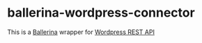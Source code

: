 # ballerina-wordpress-connector
This is a [Ballerina](http://ballerina.io) wrapper for [Wordpress REST API](https://developer.wordpress.org/rest-api/)


